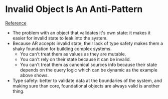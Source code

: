 # Invalid Object Is An Anti-Pattern
[Reference](http://solnic.eu/2015/12/28/invalid-object-is-an-anti-pattern.html)

- The problem with an object that validates it's own state: it makes it easier for invalid state to leak into the system.
- Because AR accepts invalid state, their lack of type safety makes them a shaky foundation for building complex systems.
  - You can't treat them as values as they are mutable.
  - You can't rely on their state because it can be invalid.
  - You can't treat them as canonical sources info because their state depends on the query logic which can be dynamic as the example above shows.
- Type safety: better to validate data at the boundaries of the system, and making sure than core, foundational objects are always valid is another thing.
